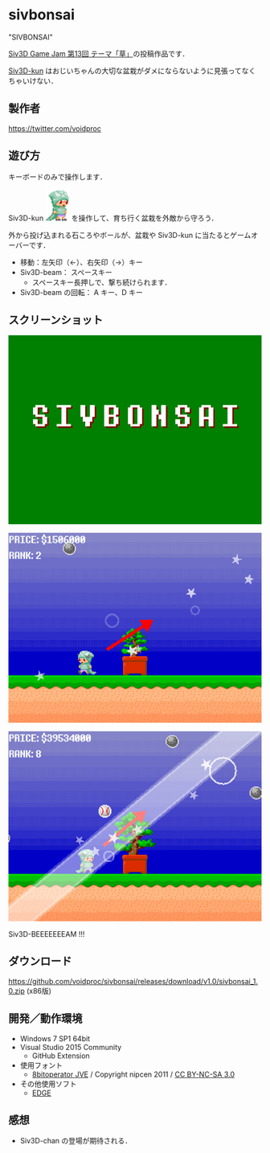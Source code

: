 # sivbonsai

"SIVBONSAI"

[Siv3D Game Jam 第13回 テーマ「草」](http://siv3d-gamejam.hatenablog.com/entry/13)の投稿作品です．

[Siv3D-kun](https://github.com/Siv3D/Reference-JP/wiki/%E3%83%9E%E3%82%B9%E3%82%B3%E3%83%83%E3%83%88%E3%82%AD%E3%83%A3%E3%83%A9%E3%82%AF%E3%82%BF%E3%83%BC) はおじいちゃんの大切な盆栽がダメにならないように見張ってなくちゃいけない．

## 製作者

<https://twitter.com/voidproc>

## 遊び方

キーボードのみで操作します．

Siv3D-kun ![Siv3D-kun](https://raw.githubusercontent.com/voidproc/sivbonsai/master/siv3dkun.gif) を操作して、育ち行く盆栽を外敵から守ろう．

外から投げ込まれる石ころやボールが、盆栽や Siv3D-kun に当たるとゲームオーバーです．

* 移動：左矢印（←）、右矢印（→）キー
* Siv3D-beam： スペースキー
	* スペースキー長押しで、撃ち続けられます．
* Siv3D-beam の回転： A キー、D キー

## スクリーンショット

![mov](https://raw.githubusercontent.com/voidproc/sivbonsai/master/sivbonsaidemo.gif)

![ss1](https://raw.githubusercontent.com/voidproc/sivbonsai/master/screenshot1.png)

![ss2](https://raw.githubusercontent.com/voidproc/sivbonsai/master/screenshot2.png)

Siv3D-BEEEEEEEAM !!!

## ダウンロード

<https://github.com/voidproc/sivbonsai/releases/download/v1.0/sivbonsai_1.0.zip> (x86版)

## 開発／動作環境

* Windows 7 SP1 64bit
* Visual Studio 2015 Community
	* GitHub Extension
* 使用フォント
	* [8bitoperator JVE](http://fontstruct.com/fontstructions/show/534034/8bitoperator) / Copyright nipcen 2011 / [CC BY-NC-SA 3.0](https://creativecommons.org/licenses/by-nc-sa/3.0/)
* その他使用ソフト
	* [EDGE](http://takabosoft.com/edge)

## 感想

* Siv3D-chan の登場が期待される．
